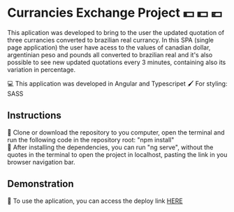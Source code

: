# Currancies Exchange Project :dollar: :dollar: :euro:

This aplication was developed to bring to the user the updated quotation of three currancies converted to brazilian real currancy. 
In this SPA (single page application) the user have acess to the values of canadian dollar, argentinian peso and pounds all converted to brazilian real and it's also possible to see new updated quotations every 3 minutes, containing also its variation in percentage. 

:computer: This application was developed in Angular and Typescripet
:paintbrush: For styling: SASS


## Instructions
:small_blue_diamond: Clone or download the repository to you computer, open the terminal and run the following code in the repository root: "npm install"</br>
:small_blue_diamond: After installing the dependencies, you can run "ng serve", without the quotes in the terminal to open the project in localhost, pasting the link in you browser navigation bar.

## Demonstration
:small_blue_diamond: To use the aplication, you can access the deploy link [HERE](https://currancy-exchange-frete-rapido.vercel.app/)</br>

